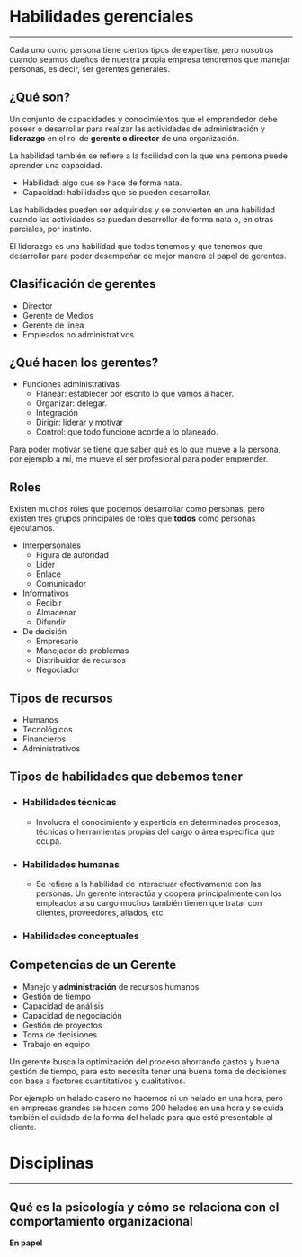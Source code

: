 # Habilidades gerenciales
---
Cada uno como persona tiene ciertos tipos de expertise, pero nosotros cuando seamos dueños de nuestra propia empresa tendremos que manejar personas, es decir, ser gerentes generales.

## ¿Qué son?
Un conjunto de capacidades y conocimientos que el emprendedor debe poseer o desarrollar para realizar las actividades de administración y **liderazgo** en el rol de **gerente o director** de una organización.

La habilidad también se refiere a la facilidad con la que una persona puede aprender una capacidad.

- Habilidad: algo que se hace de forma nata.
- Capacidad: habilidades que se pueden desarrollar.

Las habilidades pueden ser adquiridas y se convierten en una habilidad cuando las actividades se puedan desarrollar de forma nata o, en otras parciales, por instinto.

El liderazgo es una habilidad que todos tenemos y que tenemos que desarrollar para poder desempeñar de mejor manera el papel de gerentes.

## Clasificación de gerentes
- Director
- Gerente de Medios
- Gerente de línea
- Empleados no administrativos

## ¿Qué hacen los gerentes?
- Funciones administrativas
	- Planear: establecer por escrito lo que vamos a hacer.
	- Organizar: delegar.
	- Integración
	- Dirigir: liderar y motivar
	- Control: que todo funcione acorde a lo planeado.

Para poder motivar se tiene que saber qué es lo que mueve a la persona, por ejemplo a mí, me mueve el ser profesional para poder emprender.

## Roles
Existen muchos roles que podemos desarrollar como personas, pero existen tres grupos principales de roles que **todos** como personas ejecutamos.

- Interpersonales
	- Figura de autoridad
	- Líder
	- Enlace
	- Comunicador
- Informativos
	- Recibir
	- Almacenar
	- Difundir
- De decisión
	- Empresario
	- Manejador de problemas
	- Distribuidor de recursos
	- Negociador

## Tipos de recursos
- Humanos
- Tecnológicos
- Financieros
- Administrativos

## Tipos de habilidades que debemos tener
- ### Habilidades técnicas
	- Involucra el conocimiento y experticia en determinados procesos, técnicas o herramientas propias del cargo o área específica que ocupa.
- ### Habilidades humanas
	- Se refiere a la habilidad de interactuar efectivamente con las personas. Un gerente interactúa y coopera principalmente con los empleados a su cargo muchos también tienen que tratar con clientes, proveedores, aliados, etc
- ### Habilidades conceptuales

## Competencias de un Gerente
- Manejo y **administración** de recursos humanos
- Gestión de tiempo
- Capacidad de análisis
- Capacidad de negociación
- Gestión de proyectos
- Toma de decisiones
- Trabajo en equipo

Un gerente busca la optimización del proceso ahorrando gastos y buena gestión de tiempo, para esto necesita tener una buena toma de decisiones con base a factores cuantitativos y cualitativos.

Por ejemplo un helado casero no hacemos ni un helado en una hora, pero en empresas grandes se hacen como 200 helados en una hora y se cuida también el cuidado de la forma del helado para que esté presentable al cliente.

# Disciplinas
---
## Qué es la psicología y cómo se relaciona con el comportamiento organizacional
**En papel**
